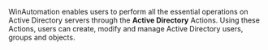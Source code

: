 WinAutomation enables users to perform all the essential operations on Active Directory servers through the **Active Directory** Actions. Using these Actions, users can create, modify and manage Active Directory users, groups and objects.